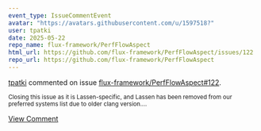 ```yaml
---
event_type: IssueCommentEvent
avatar: "https://avatars.githubusercontent.com/u/1597518?"
user: tpatki
date: 2025-05-22
repo_name: flux-framework/PerfFlowAspect
html_url: https://github.com/flux-framework/PerfFlowAspect/issues/122
repo_url: https://github.com/flux-framework/PerfFlowAspect
---
```


<a href='https://github.com/tpatki' target='_blank'>tpatki</a> commented on issue <a href='https://github.com/flux-framework/PerfFlowAspect/issues/122' target='_blank'>flux-framework/PerfFlowAspect#122</a>.

<small>Closing this issue as it is Lassen-specific, and Lassen has been removed from our preferred systems list due to older clang version....</small>

<a href='https://github.com/flux-framework/PerfFlowAspect/issues/122' target='_blank'>View Comment</a>